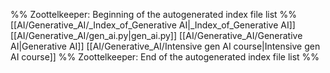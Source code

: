 %% Zoottelkeeper: Beginning of the autogenerated index file list  %%
 [[AI/Generative_AI/_Index_of_Generative AI|_Index_of_Generative AI]]
 [[AI/Generative_AI/gen_ai.py|gen_ai.py]]
 [[AI/Generative_AI/Generative AI|Generative AI]]
 [[AI/Generative_AI/Intensive gen AI course|Intensive gen AI course]]
%% Zoottelkeeper: End of the autogenerated index file list  %%
